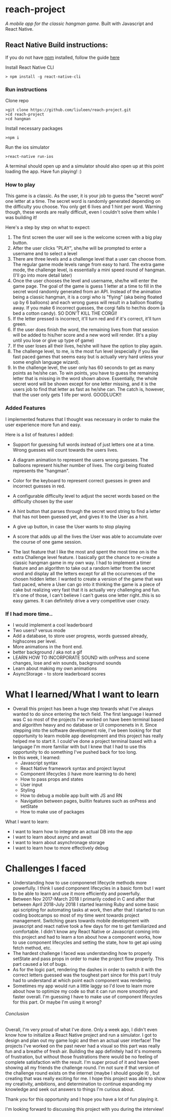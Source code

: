 # reach-project

_A mobile app for the classic hangman game._
Built with Javascript and React Native. 

## React Native Build instructions:

If you do not have [npm](https://www.npmjs.com/get-npm) installed, follow the guide [here](https://www.npmjs.com/get-npm)

Install React Native CLI
```
> npm install -g react-native-cli
```

### Run instructions
Clone repo
```
>git clone https://github.com/liuleen/reach-project.git
>cd reach-project
>cd hangman
```
Install necessary packages
```
>npm i
```
Run the ios simulator
```
>react-native run-ios
```
A terminal should open up and a simulator should also open up at this point loading the app. Have fun playing! :) 

### How to play

This game is a classic. As the user, it is your job to guess the "secret word" one letter at a time. The secret word is randomly generated depending on the difficulty you choose. You only get 6 lives and 1 hint per word. Warning though, these words are really difficult, even I couldn't solve them while I was building it! 

Here's a step by step on what to expect:
1. The first screen the user will see is the welcome screen with a big play button.
2. After the user clicks "PLAY", she/he will be prompted to enter a username and to select a level
3. There are three levels and a challenge level that a user can choose from. The regular game mode levels range from easy to hard. The extra game mode, the challenge level, is essentially a mini speed round of hangman. (I'll go into more detail later)
4. Once the user chooses the level and username, she/he will enter the game page. The goal of the game is guess 1 letter at a time to fill in the secret word randomly generated from an API. Instead of the animation being a classic hangman, it is a corgi who is "flying" (aka being floated up by 6 balloons) and each wrong guess will result in a balloon floating away. If you make 6 incorrect guesses, the corgi falls to her/his doom (a bed a cotton candy). SO DON'T KILL THE CORGI! 
5. If the letter pressed is incorrect, it'll turn red and if it's correct, it'll turn green. 
6. If the user does finish the word, the remaining lives from that session will be added to his/her score and a new word will render. (It's a play until you lose or give up type of game)
7. If the user loses all their lives, he/she will have the option to play again.
8. The challenge level, to me, is the most fun level (especially if you like fast paced games that seems easy but is actually very hard unless your some english language wizard).
9. In the challenge level, the user only has 60 seconds to get as many points as he/she can. To win points, you have to guess the remaining letter that is missing in the word shown above. Essentially, the whole secret word will be shown except for one letter missing, and it is the users job to find that letter as fast as he/she can. The catch is, however, that the user only gets 1 life per word. GOODLUCK!! 

### Added Features

I implemented features that I thought was necessary in order to make the user experience more fun and easy. 

Here is a list of features I added: 
- Support for guessing full words instead of just letters one at a time. Wrong guesses will count towards the users lives.
- A diagram animation to represent the users wrong guesses. The balloons represent his/her number of lives. The corgi being floated represents the "hangman".
- Color for the keyboard to represent correct guesses in green and incorrect guesses in red. 
- A configurable difficulty level to adjust the secret words based on the difficulty chosen by the user
- A hint button that parses through the secret word string to find a letter that has not been guessed yet, and gives it to the User as a hint. 
- A give up button, in case the User wants to stop playing
- A score that adds up all the lives the User was able to accumulate over the course of one game session. 

- The last feature that I like the most and spent the most time on is the extra Challenge level feature. I basically got the chance to re-create a classic hangman game in my own way. I had to implement a timer feature and an algorithm to take out a random letter from the secret word and display all the letters except for all the occurrences of the chosen hidden letter. I wanted to create a version of the game that was fast paced, where a User can go into it thinking the game is a piece of cake but realizing very fast that it is actually very challenging and fun. It's one of those, I can't believe I can't guess one letter right..this is so easy games. It can definitely drive a very competitive user crazy. 

### If I had more time..

- I would implement a cool leaderboard 
- Two users? versus mode
- Add a database, to store user progress, words guessed already, highscores per level. 
- More animations in the front end. 
- better background / aka not a gif
- LEARN HOW TO INCORPORATE SOUND with onPress and scene changes, lose and win sounds, background sounds
- Learn about making my own animations
- AsyncStorage - to store leaderboard scores

# What I learned/What I want to learn

- Overall this project has been a huge step towards what I've always wanted to do since entering the tech field. The first language I learned was C so most of the projects I've worked on have been terminal based and algorithm heavy and no database or UI componenets in it. Since stepping into the software development role, I've been looking for that opportunity to learn mobile app development and this project has really helped me to start it. I could've done a project terminal based with a language I'm more familiar with but I knew that I had to use this opportunity to do something I've pushed back for too long. 
- In this week, I learned:
    - Javascript syntax
    - React Native framework syntax and project layout
    - Component lifecycles (i have more learning to do here)
    - How to pass props and states
    - User input
    - Styling
    - How to debug a mobile app built with JS and RN
    - Navigation between pages, builtin features such as onPress and setState
    - How to make use of packages

What I want to learn: 
- I want to learn how to integrate an actual DB into the app 
- I want to learn about async and await 
- I want to learn about asynchronage storage 
- I want to learn how to more effectively debug

# Challenges I faced

- Understanding how to use componenet lifecycle methods more powerfully. I think I used component lifecycles in a basic form but I want to be able to learn and use it more efficiently and powerfully.
- Between Nov 2017-March 2018 I primarily coded in C and after that between April 2018-July 2018 I started learning Ruby and some basic api scripting for automating tasks at work, then after that I started to run coding bootcamps so most of my time went towards project management. Switching gears towards mobile development with javascript and react native took a few days for me to get familiarized and comfortable. I didn't know any React Native or Javascript coming into this project and had to learn a ton about how a component works, how to use component lifecycles and setting the state, how to get api using fetch method, etc. 
- The hardest challenge I faced was understanding how to properly setState and pass props in order to make the project flow properly. This part caused a lot of bugs. 
- As for the logic part, rendering the dashes in order to switch it with the correct letters guessed was the toughest part since for this part I truly had to understand at which point each component was rendering. 
- Sometimes my app would run a little laggy so I'd love to learn more about how to optimize my code so that it can run more smoothly and faster overall. I'm guessing I have to make use of component lifecycles for this part. Or maybe I'm using it wrong?

###### Conclusion
Overall, I'm very proud of what I've done. Only a week ago, I didn't even know how to initialize a React Native project and run a simulator. I got to design and plan out my game logic and then an actual user interface! The projects I've worked on the past never had a visual so this part was really fun and a breathe of fresh air. Building the app definitely had it's moments of frustration, but without those frustrations there would be no feeling of complete satisfaction with the result. I'm super proud of it and have been showing all my friends the challenge round. I'm not sure if that version of the challenge round exists on the internet (maybe I should google it) , but creating that was really exciting for me. I hope this project was able to show my creativity, ambitions, and determination to continue expanding my knowledge and seek out answers to things I'm curious about. 

Thank you for this opportunity and I hope you have a lot of fun playing it. 

I'm looking forward to discussing this project with you during the interview! 

